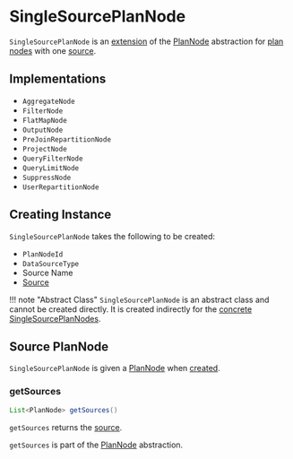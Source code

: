 # SingleSourcePlanNode

`SingleSourcePlanNode` is an [extension](#contract) of the [PlanNode](PlanNode.md) abstraction for [plan nodes](#implementations) with one [source](#source).

## Implementations

* `AggregateNode`
* `FilterNode`
* `FlatMapNode`
* `OutputNode`
* `PreJoinRepartitionNode`
* `ProjectNode`
* `QueryFilterNode`
* `QueryLimitNode`
* `SuppressNode`
* `UserRepartitionNode`

## Creating Instance

`SingleSourcePlanNode` takes the following to be created:

* <span id="id"> `PlanNodeId`
* <span id="nodeOutputType"> `DataSourceType`
* <span id="sourceName"> Source Name
* [Source](PlanNode.md)

!!! note "Abstract Class"
    `SingleSourcePlanNode` is an abstract class and cannot be created directly. It is created indirectly for the [concrete SingleSourcePlanNodes](#implementations).

## <span id="source"><span id="getSource"> Source PlanNode

`SingleSourcePlanNode` is given a [PlanNode](PlanNode.md) when [created](#creating-instance).

### <span id="getSources"> getSources

```java
List<PlanNode> getSources()
```

`getSources` returns the [source](#source).

`getSources` is part of the [PlanNode](PlanNode.md#getSources) abstraction.
